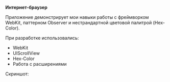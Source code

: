 **Интернет-браузер**

   Приложение демонстрирует мои навыки работы с фреймворком WebKit, паттерном Observer и нестрандартной цветовой палитрой (Hex-Color).

При разработке использовались:
* WebKit
* UIScrollView
* Hex-Color
* Работа с расширениями

Cкриншот:

![]()

